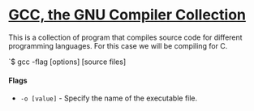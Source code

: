 # [GCC, the GNU Compiler Collection](https://gcc.gnu.org/)

This is a collection of program that compiles source code for different programming languages. For this case we will be compiling for C.

`$ gcc -flag [options] [source files]

#### Flags

- `-o [value]` - Specify the name of the executable file.
